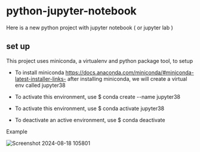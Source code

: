 # python-jupyter-notebook

Here is a new python project with jupyter notebook ( or jupyter lab )


## set up

This project uses miniconda, a virtualenv and python package tool, to setup

- To install miniconda https://docs.anaconda.com/miniconda/#miniconda-latest-installer-links- after installing miniconda, we will create a virtual env called jupyter38

- To activate this environment, use $ conda create --name jupyter38
- To activate this environment, use $ conda activate jupyter38
- To deactivate an active environment, use $ conda deactivate

Example

![Screenshot 2024-08-18 105801](https://github.com/user-attachments/assets/854a2ab7-52e0-45fd-a00a-18ba1cee1f51)


